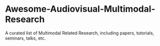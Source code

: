 # Awesome-Audiovisual-Multimodal-Research
A curated list of Multimodal Related Research, including papers, tutorials, seminars, talks, etc.
